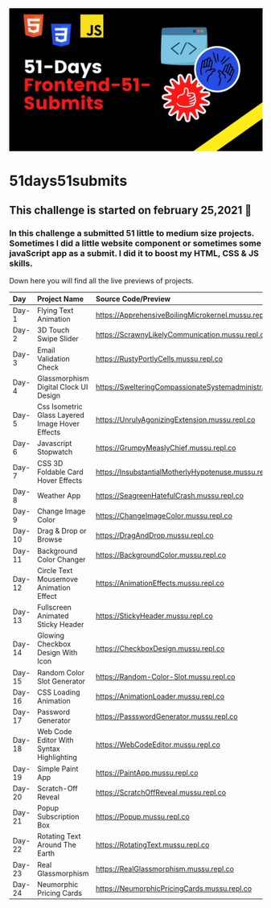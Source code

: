 <img src="./banner.jpg">

# 51days51submits

 ## This challenge is started on february 25,2021 📅
 ### In this challenge a submitted 51 little to medium size projects. Sometimes I did a little website component or sometimes some javaScript app as a submit. I did it to boost my HTML, CSS & JS skills. 
 Down here you will find all the live previews of projects. 
 
 | Day   | Project Name    | Source Code/Preview |
| :---  | :------------- | :------------------ |  
| Day-1 | Flying Text Animation  | https://ApprehensiveBoilingMicrokernel.mussu.repl.co |
| Day-2 |  3D Touch Swipe Slider | https://ScrawnyLikelyCommunication.mussu.repl.co |
| Day-3 |  Email Validation Check | https://RustyPortlyCells.mussu.repl.co |
| Day-4 |  Glassmorphism Digital Clock UI Design | https://SwelteringCompassionateSystemadministrator.mussu.repl.co |
| Day-5 |  Css Isometric Glass Layered Image Hover Effects | https://UnrulyAgonizingExtension.mussu.repl.co |
| Day-6 |  Javascript Stopwatch | https://GrumpyMeaslyChief.mussu.repl.co |
| Day-7 |  CSS 3D Foldable Card Hover Effects | https://InsubstantialMotherlyHypotenuse.mussu.repl.co |
| Day-8 |  Weather App | https://SeagreenHatefulCrash.mussu.repl.co |
| Day-9 |  Change Image Color | https://ChangeImageColor.mussu.repl.co |
| Day-10 |  Drag & Drop or Browse | https://DragAndDrop.mussu.repl.co |
| Day-11 |  Background Color Changer | https://BackgroundColor.mussu.repl.co |
| Day-12 |  Circle Text Mousemove Animation Effect | https://AnimationEffects.mussu.repl.co |
| Day-13 |  Fullscreen Animated Sticky Header | https://StickyHeader.mussu.repl.co |
| Day-14 |  Glowing Checkbox Design With Icon | https://CheckboxDesign.mussu.repl.co |
| Day-15 |  Random Color Slot Generator | https://Random-Color-Slot.mussu.repl.co |
| Day-16 |  CSS Loading Animation | https://AnimationLoader.mussu.repl.co |
| Day-17 |  Password Generator | https://PassswordGenerator.mussu.repl.co |
| Day-18 |  Web Code Editor With Syntax Highlighting | https://WebCodeEditor.mussu.repl.co |
| Day-19 |  Simple Paint App | https://PaintApp.mussu.repl.co |
| Day-20 |  Scratch-Off Reveal | https://ScratchOffReveal.mussu.repl.co |
| Day-21 |  Popup Subscription Box | https://Popup.mussu.repl.co |
| Day-22 |  Rotating Text Around The Earth | https://RotatingText.mussu.repl.co |
| Day-23 |  Real Glassmorphism | https://RealGlassmorphism.mussu.repl.co |
| Day-24 |  Neumorphic Pricing Cards | https://NeumorphicPricingCards.mussu.repl.co |

